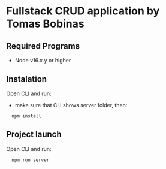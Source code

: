 # Fullstack CRUD application by Tomas Bobinas

## Required Programs
  * Node v16.x.y or higher

## Instalation
Open CLI and run:
* make sure that CLI shows server folder, then:
```
  npm install
```

## Project launch
Open CLI and run:
```
  npm run server
```
